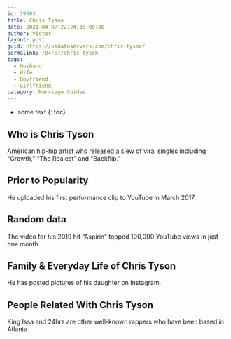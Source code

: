 ```yaml
---
id: 19003
title: Chris Tyson
date: 2021-04-07T22:24:30+00:00
author: victor
layout: post
guid: https://ukdataservers.com/chris-tyson/
permalink: /04/07/chris-tyson
tags:
  - Husband
  - Wife
  - Boyfriend
  - Girlfriend
category: Marriage Guides
---
```


* some text
{: toc}


## Who is Chris Tyson



American hip-hip artist who released a slew of viral singles including &#8220;Growth,&#8221; &#8220;The Realest&#8221; and &#8220;Backflip.&#8221; 

                
                
                
## Prior to Popularity



He uploaded his first performance clip to YouTube in March 2017.

                
                
                
## Random data



The video for his 2019 hit &#8220;Aspirin&#8221; topped 100,000 YouTube views in just one month.

                
                
                
## Family & Everyday Life of Chris Tyson



He has posted pictures of his daughter on Instagram.

                
                
                
## People Related With Chris Tyson



King Issa and 24hrs are other well-known rappers who have been based in Atlanta.

                
              
            
          
          
          